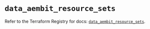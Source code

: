 # `data_aembit_resource_sets`

Refer to the Terraform Registry for docs: [`data_aembit_resource_sets`](https://registry.terraform.io/providers/aembit/aembit/1.25.1/docs/data-sources/resource_sets).
